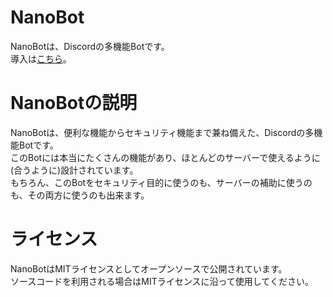 # NanoBot
NanoBotは、Discordの多機能Botです。<br>
導入は[こちら](https://discord.com)。

# NanoBotの説明
NanoBotは、便利な機能からセキュリティ機能まで兼ね備えた、Discordの多機能Botです。<br>
このBotには本当にたくさんの機能があり、ほとんどのサーバーで使えるように(合うように)設計されています。<br>
もちろん、このBotをセキュリティ目的に使うのも、サーバーの補助に使うのも、その両方に使うのも出来ます。

# ライセンス
NanoBotはMITライセンスとしてオープンソースで公開されています。<br>
ソースコードを利用される場合はMITライセンスに沿って使用してください。
